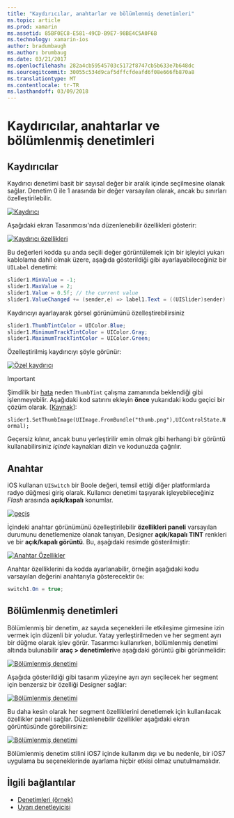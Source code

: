 ```yaml
---
title: "Kaydırıcılar, anahtarlar ve bölümlenmiş denetimleri"
ms.topic: article
ms.prod: xamarin
ms.assetid: 85BF0EC8-E581-49CD-B9E7-98BE4C5A0F6B
ms.technology: xamarin-ios
author: bradumbaugh
ms.author: brumbaug
ms.date: 03/21/2017
ms.openlocfilehash: 282a4cb59545703c5172f8747cb5b633e7b648dc
ms.sourcegitcommit: 30055c534d9caf5dffcfdeafd6f08e666fb870a8
ms.translationtype: MT
ms.contentlocale: tr-TR
ms.lasthandoff: 03/09/2018
---
```

# <a name="sliders-switches-and-segmented-controls"></a>Kaydırıcılar, anahtarlar ve bölümlenmiş denetimleri

<a name="Sliders" />


## <a name="sliders"></a>Kaydırıcılar

Kaydırıcı denetimi basit bir sayısal değer bir aralık içinde seçilmesine olanak sağlar. Denetim 0 ile 1 arasında bir değer varsayılan olarak, ancak bu sınırları özelleştirilebilir.

 [![](slider-switch-segmented-controls-images/image25a.png "Kaydırıcı")](slider-switch-segmented-controls-images/image25a.png#lightbox)

Aşağıdaki ekran Tasarımcısı'nda düzenlenebilir özellikleri gösterir:

 [![](slider-switch-segmented-controls-images/image26a.png "Kaydırıcı özellikleri")](slider-switch-segmented-controls-images/image25a.png#lightbox)

Bu değerleri kodda şu anda seçili değer görüntülemek için bir işleyici yukarı kablolama dahil olmak üzere, aşağıda gösterildiği gibi ayarlayabileceğiniz bir `UILabel` denetimi:

```csharp
slider1.MinValue = -1;
slider1.MaxValue = 2;
slider1.Value = 0.5f; // the current value
slider1.ValueChanged += (sender,e) => label1.Text = ((UISlider)sender).Value.ToString ();
```

Kaydırıcıyı ayarlayarak görsel görünümünü özelleştirebilirsiniz

```csharp
slider1.ThumbTintColor = UIColor.Blue;
slider1.MinimumTrackTintColor = UIColor.Gray;
slider1.MaximumTrackTintColor = UIColor.Green;
```

Özelleştirilmiş kaydırıcıyı şöyle görünür:

 [![](slider-switch-segmented-controls-images/image27a.png "Özel kaydırıcı")](slider-switch-segmented-controls-images/image28a.png#lightbox)

> [!IMPORTANT]
> Şimdilik bir [hata](http://stackoverflow.com/a/19496179) neden `ThumbTint` çalışma zamanında beklendiği gibi işlenmeyebilir. Aşağıdaki kod satırını ekleyin **önce** yukarıdaki kodu geçici bir çözüm olarak. [[Kaynak](http://stackoverflow.com/a/21396794)]:
>
> `slider1.SetThumbImage(UIImage.FromBundle("thumb.png"),UIControlState.Normal);`
> 
> Geçersiz kılınır, ancak bunu yerleştirilir emin olmak gibi herhangi bir görüntü kullanabilirsiniz _içinde_ kaynakları dizin ve kodunuzda çağrılır.

<a name="Switch" />

## <a name="switch"></a>Anahtar

iOS kullanan `UISwitch` bir Boole değeri, temsil ettiği diğer platformlarda radyo düğmesi giriş olarak. Kullanıcı denetimi taşıyarak işleyebileceğiniz *Flash* arasında **açık/kapalı** konumlar.

 [![](slider-switch-segmented-controls-images/image28a.png "geçiş")](slider-switch-segmented-controls-images/image28a.png#lightbox)

İçindeki anahtar görünümünü özelleştirilebilir **özellikleri paneli** varsayılan durumunu denetlemenize olanak tanıyan, Designer **açık/kapalı TINT** renkleri ve bir **açık/kapalı görüntü**. Bu, aşağıdaki resimde gösterilmiştir:

 [![](slider-switch-segmented-controls-images/image29a.png "Anahtar Özellikler")](slider-switch-segmented-controls-images/image29a.png#lightbox)

Anahtar özelliklerini da kodda ayarlanabilir, örneğin aşağıdaki kodu varsayılan değerini anahtarıyla gösterecektir `On`:

```csharp
switch1.On = true;
```

 <a name="Segmented_Controls" />


## <a name="segmented-controls"></a>Bölümlenmiş denetimleri

Bölümlenmiş bir denetim, az sayıda seçenekleri ile etkileşime girmesine izin vermek için düzenli bir yoludur. Yatay yerleştirilmeden ve her segment ayrı bir düğme olarak işlev görür. Tasarımcı kullanırken, bölümlenmiş denetimi altında bulunabilir **araç > denetimleri**ve aşağıdaki görüntü gibi görünmelidir:

 [![](slider-switch-segmented-controls-images/segmentedcontrol.png "Bölümlenmiş denetimi")](slider-switch-segmented-controls-images/segmentedcontrol.png#lightbox)

Aşağıda gösterildiği gibi tasarım yüzeyine ayrı ayrı seçilecek her segment için benzersiz bir özelliği Designer sağlar:

 [![](slider-switch-segmented-controls-images/segmentedcontrolselection.png "Bölümlenmiş denetimi")](slider-switch-segmented-controls-images/segmentedcontrolselection.png#lightbox)

Bu daha kesin olarak her segment özelliklerini denetlemek için kullanılacak özellikler paneli sağlar. Düzenlenebilir özellikler aşağıdaki ekran görüntüsünde görebilirsiniz:

 [![](slider-switch-segmented-controls-images/segmentedcontrolproperties.png "Bölümlenmiş denetimi")](slider-switch-segmented-controls-images/segmentedcontrolproperties.png#lightbox)

Bölümlenmiş denetim stilini iOS7 içinde kullanım dışı ve bu nedenle, bir iOS7 uygulama bu seçeneklerinde ayarlama hiçbir etkisi olmaz unutulmamalıdır.

## <a name="related-links"></a>İlgili bağlantılar

- [Denetimleri (örnek)](https://developer.xamarin.com/samples/Controls/)
- [Uyarı denetleyicisi](https://developer.xamarin.com/recipes/ios/standard_controls/alertcontroller/)
